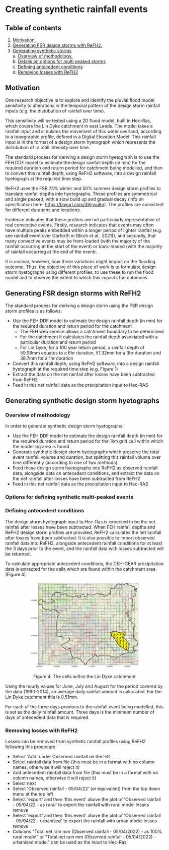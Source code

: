 # Creating synthetic rainfall events

## Table of contents

1. [ Motivation. ](#motiv)
2. [ Generating FSR design storms with ReFH2. ](#fsr_designstorms)
3. [ Generating synthetic storms](#synthetic_storms)  
  a. [ Overview of methodology. ](#method_overview)  
  b. [ Details on options for multi peaked storms ](#details_options)  
  c. [ Defining antecedent conditions ](#antecedent_conditions)    
  d. [ Removing losses with ReFH2](#loss_removal)  

<a name="motiv"></a>
## Motivation
One research objective is to explore and identify the pluvial flood model sensitivity to alterations in the temporal pattern of the design storm rainfall inputs (e.g. the distribution of rainfall over time).

This sensitivity will be tested using a 2D flood model, built in Hec-Ras, which covers the Lin Dyke catchment in east Leeds. The model takes a rainfall input and simulates the movement of this water overland, according to a topographic profile, defined in a Digital Elevation Model. This rainfall input is in the format of a design storm hyetograph which represents the distribution of rainfall intensity over time. 

The standard process for deriving a design storm hyetograph is to use the FEH DDF model to estimate the design rainfall depth (in mm) for the required duration and return period for catchment being modelled, and then to convert this rainfall depth, using ReFH2 software, into a design rainfall hyetograph at the required time step.

ReFH2 uses the FSR 75% winter and 50% summer design storm profiles to translate rainfall depths into hyetographs. These profiles are symmetrical and single peaked, with a slow build up and gradual decay (info on specification here: https://tinyurl.com/39jnvu8n). The profiles are consistent for different durations and locations. 

Evidence indicates that these profiles are not particularly representative of real convective events. Firstly, research indicates that events may often have multiple peaks embedded within a longer period of lighter rainfall (e.g. see rainfall event over Garforth in (Birch et al., 2021)), and secondly, that many convective events may be front-loaded (with the majority of the rainfall occurring at the start of the event) or back-loaded (with the majority of rainfall occurring at the end of the event). 

It is unclear, however, how these variations might impact on the flooding outcome. Thus, the objective of this piece of work is to formulate design storm hyetographs using different profiles, to use these to run the flood model and to observe the extent to which this impacts the outomces. 

<a name="fsr_designstorms"></a>
## Generating FSR design storms with ReFH2

The standard process for deriving a design storm using the FSR design storm profiles is as follows:
* Use the FEH DDF model to estimate the design rainfall depth (in mm) for the required duration and return period for the catchment
    * The FEH web service allows a catchment boundary to be determined
    * For the catchment it calculates the rainfall depth associated with a particular duration and return period
    * For Lin Dyke, for a 100 year return period, a rainfall depth of 59.98mm equates to a 6hr duration, 51.32mm for a 3hr duration and 38.7mm for a 1hr duration
* Convert this rainfall depth, using ReFH2 software, into a design rainfall hyetograph at the required time step (e.g. Figure 1)
* Extract the data on the net rainfall after losses have been subtracted from ReFH2
* Feed in this net rainfall data as the precipitation input to Hec-RAS   
   
<a name="synthetic_storms"></a>
## Generating synthetic design storm hyetographs

<a name="method_overview"></a>
### Overview of methodology  
In order to generate synthetic design storm hyetographs:
* Use the FEH DDF model to estimate the design rainfall depth (in mm) for the required duration and return period for the 1km grid cell within which the modelling area is found
* Generate synthetic design storm hyetographs which preserve the total event rainfall volume and duration, but splitting this rainfall volume over time differently (according to one of two methods)
* Feed these design storm hyetographs into ReFH2 as observed rainfall data, alongside data on antecedent conditions, and extract the data on the net rainfall after losses have been subtracted from ReFH2
* Feed in this net rainfall data as the precipitation input to Hec-RAS

<a name="details_options"></a>  
### Options for defining synthetic multi-peaked events

<a name="antecedent_conditions"></a>  
### Defining antecedent conditions
  
 The design storm hyetograph input to Hec-Ras is expected to be the net rainfall after losses have been subtracted. When FEH rainfall depths and ReFH2 design storm profiles are provided, ReFH2 calculates the net rainfall after losses have been subtracted. It is also possible to import observed rainfall data into ReFH2, alongside antecedent rainfall conditions for at least the 3 days prior to the event, and the rainfall data with losses subtracted will be returned.

To calculate appropriate antecedent conditions, the CEH-GEAR precipitation data is extracted for the cells which are found within the catchment area (Figure 4)

<p align="center">
<img src="DeriveAntecedentConditions/CellsUsedInAntecedentConditions.png" width="350"  />
<p align="center"> Figure 4.  The cells within the Lin Dyke catchment <p align="center">

Using the hourly values for June, July and August for the period covered by the data (1990-2014), an average daily rainfall amount is calculated. For the Lin Dyke catchment this is 0.51mm.

For each of the three days previous to the rainfall event being modelled, this is set as the daily rainfall amount. Three days is the minimum number of days of antecedent data that is required.

<!-- ## Questions about standard practice for defining antecedent conditions?
  * How is it usually done? https://refhdocs.hydrosolutions.co.uk/Initial-Conditions-Design-Estimates/
  * Could try find out exact method from manual to replicate
  * Or could try testing by experimenting with ReFH2
  * Could look at impact of using more than 3 days antecedent conditions - or of splitting the same rainfall amount differently over the X number of days of antecedent conditions provided and see if this makes a difference to the amount of losses subtracted (additional stage would be whether if there is a difference in the net rainfall after losses if this translates into a difference in flooding outcome)
 -->
 
<a name="loss_removal"></a>  
### Removing losses with ReFH2
Losses can be removed from synthetic rainfall profiles using ReFH2 following this procedure:
* Select 'Add' under Observed rainfall on the left
* Select rainfall data from file (this must be in a format with no column names, otherwise it will reject it)
* Add antecedent rainfall data from file (this must be in a format with no column names, otherwise it will reject it)
* Select next
* Select 'Observed rainfall - 05/04/22' (or equivalent) from the top down menu at the top left
* Select 'export' and then 'this event' above the plot of 'Observed rainfall - 05/04/22 - as rural' to export the rainfall with rural model losses remove
* Select 'export' and then 'this event' above the plot of 'Observed rainfall - 05/04/22 - urbanised' to export the rainfall with urban model losses remove
* Columns "Total net rain mm (Observed rainfall - 05/04/2022) - as 100% rural model" or "Total net rain mm (Observed rainfall - 05/04/2022) - urbanised model" can be used as the input to Hec-Ras 
